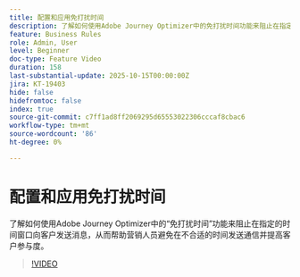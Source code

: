 ```yaml
---
title: 配置和应用免打扰时间
description: 了解如何使用Adobe Journey Optimizer中的免打扰时间功能来阻止在指定的时间窗口向客户发送消息（短信、电子邮件、推送、WhatsApp），帮助营销人员避免在不合适的时间发送通信并提高客户参与度。
feature: Business Rules
role: Admin, User
level: Beginner
doc-type: Feature Video
duration: 158
last-substantial-update: 2025-10-15T00:00:00Z
jira: KT-19403
hide: false
hidefromtoc: false
index: true
source-git-commit: c7ff1ad8ff2069295d65553022306cccaf8cbac6
workflow-type: tm+mt
source-wordcount: '86'
ht-degree: 0%

---
```



# 配置和应用免打扰时间

了解如何使用Adobe Journey Optimizer中的“免打扰时间”功能来阻止在指定的时间窗口向客户发送消息，从而帮助营销人员避免在不合适的时间发送通信并提高客户参与度。

>[!VIDEO](https://video.tv.adobe.com/v/3475862/?captions=chi_hans&learn=on&enablevpops)

